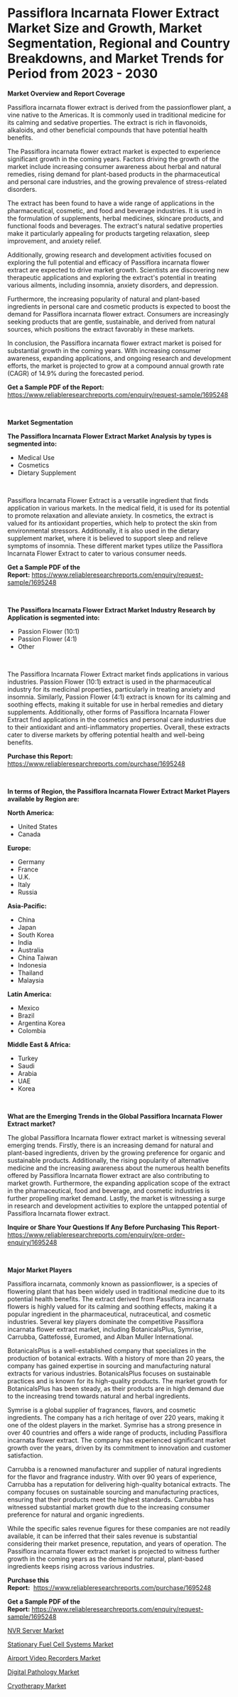 <p><h1>Passiflora Incarnata Flower Extract Market Size and Growth, Market Segmentation, Regional and Country Breakdowns, and Market Trends for Period from 2023 -  2030</h1></p><p><strong>Market Overview and Report Coverage</strong></p>
<p><p>Passiflora incarnata flower extract is derived from the passionflower plant, a vine native to the Americas. It is commonly used in traditional medicine for its calming and sedative properties. The extract is rich in flavonoids, alkaloids, and other beneficial compounds that have potential health benefits.</p><p>The Passiflora incarnata flower extract market is expected to experience significant growth in the coming years. Factors driving the growth of the market include increasing consumer awareness about herbal and natural remedies, rising demand for plant-based products in the pharmaceutical and personal care industries, and the growing prevalence of stress-related disorders.</p><p>The extract has been found to have a wide range of applications in the pharmaceutical, cosmetic, and food and beverage industries. It is used in the formulation of supplements, herbal medicines, skincare products, and functional foods and beverages. The extract's natural sedative properties make it particularly appealing for products targeting relaxation, sleep improvement, and anxiety relief.</p><p>Additionally, growing research and development activities focused on exploring the full potential and efficacy of Passiflora incarnata flower extract are expected to drive market growth. Scientists are discovering new therapeutic applications and exploring the extract's potential in treating various ailments, including insomnia, anxiety disorders, and depression.</p><p>Furthermore, the increasing popularity of natural and plant-based ingredients in personal care and cosmetic products is expected to boost the demand for Passiflora incarnata flower extract. Consumers are increasingly seeking products that are gentle, sustainable, and derived from natural sources, which positions the extract favorably in these markets.</p><p>In conclusion, the Passiflora incarnata flower extract market is poised for substantial growth in the coming years. With increasing consumer awareness, expanding applications, and ongoing research and development efforts, the market is projected to grow at a compound annual growth rate (CAGR) of 14.9% during the forecasted period.</p></p>
<p><strong>Get a Sample PDF of the Report:</strong> <a href="https://www.reliableresearchreports.com/enquiry/request-sample/1695248">https://www.reliableresearchreports.com/enquiry/request-sample/1695248</a></p>
<p>&nbsp;</p>
<p><strong>Market Segmentation</strong></p>
<p><strong>The Passiflora Incarnata Flower Extract Market Analysis by types is segmented into:</strong></p>
<p><ul><li>Medical Use</li><li>Cosmetics</li><li>Dietary Supplement</li></ul></p>
<p>&nbsp;</p>
<p><p>Passiflora Incarnata Flower Extract is a versatile ingredient that finds application in various markets. In the medical field, it is used for its potential to promote relaxation and alleviate anxiety. In cosmetics, the extract is valued for its antioxidant properties, which help to protect the skin from environmental stressors. Additionally, it is also used in the dietary supplement market, where it is believed to support sleep and relieve symptoms of insomnia. These different market types utilize the Passiflora Incarnata Flower Extract to cater to various consumer needs.</p></p>
<p><strong>Get a Sample PDF of the Report:</strong>&nbsp;<a href="https://www.reliableresearchreports.com/enquiry/request-sample/1695248">https://www.reliableresearchreports.com/enquiry/request-sample/1695248</a></p>
<p>&nbsp;</p>
<p><strong>The Passiflora Incarnata Flower Extract Market Industry Research by Application is segmented into:</strong></p>
<p><ul><li>Passion Flower (10:1)</li><li>Passion Flower (4:1)</li><li>Other</li></ul></p>
<p>&nbsp;</p>
<p><p>The Passiflora Incarnata Flower Extract market finds applications in various industries. Passion Flower (10:1) extract is used in the pharmaceutical industry for its medicinal properties, particularly in treating anxiety and insomnia. Similarly, Passion Flower (4:1) extract is known for its calming and soothing effects, making it suitable for use in herbal remedies and dietary supplements. Additionally, other forms of Passiflora Incarnata Flower Extract find applications in the cosmetics and personal care industries due to their antioxidant and anti-inflammatory properties. Overall, these extracts cater to diverse markets by offering potential health and well-being benefits.</p></p>
<p><strong>Purchase this Report:</strong>&nbsp; <a href="https://www.reliableresearchreports.com/purchase/1695248">https://www.reliableresearchreports.com/purchase/1695248</a></p>
<p>&nbsp;</p>
<p><strong>In terms of Region, the Passiflora Incarnata Flower Extract Market Players available by Region are:</strong></p>
<p>
    <p> <strong> North America: </strong>
        <ul>
            <li>United States</li>
            <li>Canada</li>
        </ul>
        </p> 
    <p> <strong> Europe: </strong>
        <ul>
            <li>Germany</li>
            <li>France</li>
            <li>U.K.</li>
            <li>Italy</li>
            <li>Russia</li>
        </ul>
        </p> 
    <p> <strong> Asia-Pacific: </strong>
        <ul>
            <li>China</li>
            <li>Japan</li>
            <li>South Korea</li>
            <li>India</li>
            <li>Australia</li>
            <li>China Taiwan</li>
            <li>Indonesia</li>
            <li>Thailand</li>
            <li>Malaysia</li>
        </ul>
        </p> 
    <p> <strong> Latin America: </strong>
        <ul>
            <li>Mexico</li>
            <li>Brazil</li>
            <li>Argentina Korea</li>
            <li>Colombia</li>
        </ul>
        </p> 
    <p> <strong> Middle East & Africa: </strong>
        <ul>
            <li>Turkey</li>
            <li>Saudi</li>
            <li>Arabia</li>
            <li>UAE</li>
            <li>Korea</li>
        </ul>
    </p>
    </p>
<p>&nbsp;</p>
<p><strong>What are the Emerging Trends in the Global Passiflora Incarnata Flower Extract market?</strong></p>
<p><p>The global Passiflora Incarnata flower extract market is witnessing several emerging trends. Firstly, there is an increasing demand for natural and plant-based ingredients, driven by the growing preference for organic and sustainable products. Additionally, the rising popularity of alternative medicine and the increasing awareness about the numerous health benefits offered by Passiflora Incarnata flower extract are also contributing to market growth. Furthermore, the expanding application scope of the extract in the pharmaceutical, food and beverage, and cosmetic industries is further propelling market demand. Lastly, the market is witnessing a surge in research and development activities to explore the untapped potential of Passiflora Incarnata flower extract.</p></p>
<p><strong>Inquire or Share Your Questions If Any Before Purchasing This Report</strong>- <a href="https://www.reliableresearchreports.com/enquiry/pre-order-enquiry/1695248">https://www.reliableresearchreports.com/enquiry/pre-order-enquiry/1695248</a></p>
<p>&nbsp;</p>
<p><strong>Major Market Players</strong></p>
<p><p>Passiflora incarnata, commonly known as passionflower, is a species of flowering plant that has been widely used in traditional medicine due to its potential health benefits. The extract derived from Passiflora incarnata flowers is highly valued for its calming and soothing effects, making it a popular ingredient in the pharmaceutical, nutraceutical, and cosmetic industries. Several key players dominate the competitive Passiflora incarnata flower extract market, including BotanicalsPlus, Symrise, Carrubba, Gattefossé, Euromed, and Alban Muller International.</p><p>BotanicalsPlus is a well-established company that specializes in the production of botanical extracts. With a history of more than 20 years, the company has gained expertise in sourcing and manufacturing natural extracts for various industries. BotanicalsPlus focuses on sustainable practices and is known for its high-quality products. The market growth for BotanicalsPlus has been steady, as their products are in high demand due to the increasing trend towards natural and herbal ingredients.</p><p>Symrise is a global supplier of fragrances, flavors, and cosmetic ingredients. The company has a rich heritage of over 220 years, making it one of the oldest players in the market. Symrise has a strong presence in over 40 countries and offers a wide range of products, including Passiflora incarnata flower extract. The company has experienced significant market growth over the years, driven by its commitment to innovation and customer satisfaction.</p><p>Carrubba is a renowned manufacturer and supplier of natural ingredients for the flavor and fragrance industry. With over 90 years of experience, Carrubba has a reputation for delivering high-quality botanical extracts. The company focuses on sustainable sourcing and manufacturing practices, ensuring that their products meet the highest standards. Carrubba has witnessed substantial market growth due to the increasing consumer preference for natural and organic ingredients.</p><p>While the specific sales revenue figures for these companies are not readily available, it can be inferred that their sales revenue is substantial considering their market presence, reputation, and years of operation. The Passiflora incarnata flower extract market is projected to witness further growth in the coming years as the demand for natural, plant-based ingredients keeps rising across various industries.</p></p>
<p><strong>Purchase this Report:</strong>&nbsp;&nbsp;<a href="https://www.reliableresearchreports.com/purchase/1695248">https://www.reliableresearchreports.com/purchase/1695248</a></p>
<p></p>
<p><strong>Get a Sample PDF of the Report:</strong>&nbsp;<a href="https://www.reliableresearchreports.com/enquiry/request-sample/1695248">https://www.reliableresearchreports.com/enquiry/request-sample/1695248</a></p>
<p><p><a href="https://github.com/Chiragrp24/Market-Research-Report-List-1/blob/main/nvr-server-market.md">NVR Server Market</a></p><p><a href="https://medium.com/@soledadhane827/stationary-fuel-cell-systems-market-share-evolution-and-market-growth-trends-2023-2030-6015d4b68ec0">Stationary Fuel Cell Systems Market</a></p><p><a href="https://github.com/YashRP12/Market-Research-Report-List-1/blob/main/airport-video-recorders-market.md">Airport Video Recorders Market</a></p><p><a href="https://www.linkedin.com/pulse/digital-pathology-market-share-amp-new-trends-analysis-82mjc/">Digital Pathology Market</a></p><p><a href="https://www.linkedin.com/pulse/cryotherapy-market-share-amp-new-trends-analysis-report-type-qrwfc/">Cryotherapy Market</a></p></p>